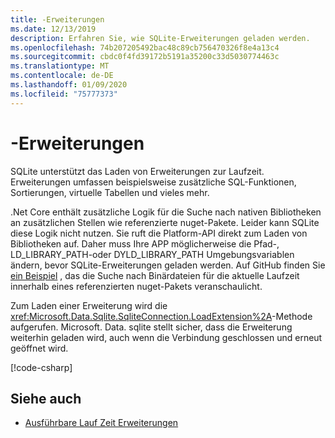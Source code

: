 ```yaml
---
title: -Erweiterungen
ms.date: 12/13/2019
description: Erfahren Sie, wie SQLite-Erweiterungen geladen werden.
ms.openlocfilehash: 74b207205492bac48c89cb756470326f8e4a13c4
ms.sourcegitcommit: cbdc0f4fd39172b5191a35200c33d5030774463c
ms.translationtype: MT
ms.contentlocale: de-DE
ms.lasthandoff: 01/09/2020
ms.locfileid: "75777373"
---
```

# <a name="extensions"></a>-Erweiterungen

SQLite unterstützt das Laden von Erweiterungen zur Laufzeit. Erweiterungen umfassen beispielsweise zusätzliche SQL-Funktionen, Sortierungen, virtuelle Tabellen und vieles mehr.

.Net Core enthält zusätzliche Logik für die Suche nach nativen Bibliotheken an zusätzlichen Stellen wie referenzierte nuget-Pakete. Leider kann SQLite diese Logik nicht nutzen. Sie ruft die Platform-API direkt zum Laden von Bibliotheken auf. Daher muss Ihre APP möglicherweise die Pfad-, LD_LIBRARY_PATH-oder DYLD_LIBRARY_PATH Umgebungsvariablen ändern, bevor SQLite-Erweiterungen geladen werden. Auf GitHub finden Sie [ein Beispiel](https://github.com/dotnet/samples/blob/master/snippets/standard/data/sqlite/ExtensionsSample/Program.cs) , das die Suche nach Binärdateien für die aktuelle Laufzeit innerhalb eines referenzierten nuget-Pakets veranschaulicht.

Zum Laden einer Erweiterung wird die <xref:Microsoft.Data.Sqlite.SqliteConnection.LoadExtension%2A>-Methode aufgerufen. Microsoft. Data. sqlite stellt sicher, dass die Erweiterung weiterhin geladen wird, auch wenn die Verbindung geschlossen und erneut geöffnet wird.

[!code-csharp[](../../../../samples/snippets/standard/data/sqlite/ExtensionsSample/Program.cs?name=snippet_LoadExtension)]

## <a name="see-also"></a>Siehe auch

* [Ausführbare Lauf Zeit Erweiterungen](https://www.sqlite.org/loadext.html)
